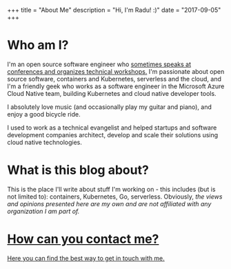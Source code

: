 +++
title = "About Me"
description = "Hi, I'm Radu! :)"
date = "2017-09-05"
+++

Who am I?
=========

I'm an open source software engineer who [sometimes speaks at conferences and organizes technical workshops.](/speaking)
I'm passionate about open source software, containers and Kubernetes, serverless and the cloud, and I'm a friendly geek who works as a software engineer in the Microsoft Azure Cloud Native team, building Kubernetes and cloud native developer tools.

I absolutely love music (and occasionally play my guitar and piano), and enjoy a good bicycle ride.

I used to work as a technical evangelist and helped startups and software development companies architect, develop and scale their solutions using cloud native technologies.

What is this blog about?
========================

This is the place I'll write about stuff I'm working on - this includes (but is not limited to): containers, Kubernetes, Go, serverless.
Obviously, *the views and opinions presented here are my own and are not affiliated with any organization I am part of.*


[How can you contact me?](/contact)
=======================
[Here you can find the best way to get in touch with me.](/contact)
